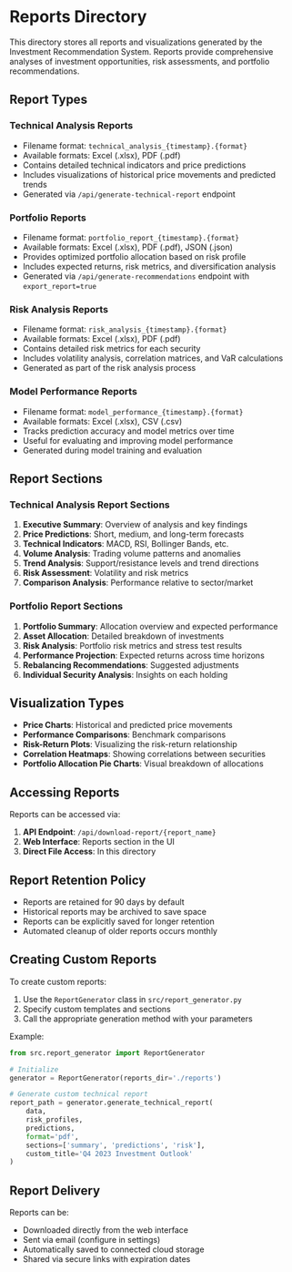 # Reports Directory

This directory stores all reports and visualizations generated by the Investment Recommendation System. Reports provide comprehensive analyses of investment opportunities, risk assessments, and portfolio recommendations.

## Report Types

### Technical Analysis Reports
- Filename format: `technical_analysis_{timestamp}.{format}`
- Available formats: Excel (.xlsx), PDF (.pdf)
- Contains detailed technical indicators and price predictions
- Includes visualizations of historical price movements and predicted trends
- Generated via `/api/generate-technical-report` endpoint

### Portfolio Reports
- Filename format: `portfolio_report_{timestamp}.{format}`
- Available formats: Excel (.xlsx), PDF (.pdf), JSON (.json)
- Provides optimized portfolio allocation based on risk profile
- Includes expected returns, risk metrics, and diversification analysis
- Generated via `/api/generate-recommendations` endpoint with `export_report=true`

### Risk Analysis Reports
- Filename format: `risk_analysis_{timestamp}.{format}`
- Available formats: Excel (.xlsx), PDF (.pdf)
- Contains detailed risk metrics for each security
- Includes volatility analysis, correlation matrices, and VaR calculations
- Generated as part of the risk analysis process

### Model Performance Reports
- Filename format: `model_performance_{timestamp}.{format}`
- Available formats: Excel (.xlsx), CSV (.csv)
- Tracks prediction accuracy and model metrics over time
- Useful for evaluating and improving model performance
- Generated during model training and evaluation

## Report Sections

### Technical Analysis Report Sections
1. **Executive Summary**: Overview of analysis and key findings
2. **Price Predictions**: Short, medium, and long-term forecasts
3. **Technical Indicators**: MACD, RSI, Bollinger Bands, etc.
4. **Volume Analysis**: Trading volume patterns and anomalies
5. **Trend Analysis**: Support/resistance levels and trend directions
6. **Risk Assessment**: Volatility and risk metrics
7. **Comparison Analysis**: Performance relative to sector/market

### Portfolio Report Sections
1. **Portfolio Summary**: Allocation overview and expected performance
2. **Asset Allocation**: Detailed breakdown of investments
3. **Risk Analysis**: Portfolio risk metrics and stress test results
4. **Performance Projection**: Expected returns across time horizons
5. **Rebalancing Recommendations**: Suggested adjustments
6. **Individual Security Analysis**: Insights on each holding

## Visualization Types

- **Price Charts**: Historical and predicted price movements
- **Performance Comparisons**: Benchmark comparisons
- **Risk-Return Plots**: Visualizing the risk-return relationship
- **Correlation Heatmaps**: Showing correlations between securities
- **Portfolio Allocation Pie Charts**: Visual breakdown of allocations

## Accessing Reports

Reports can be accessed via:
1. **API Endpoint**: `/api/download-report/{report_name}`
2. **Web Interface**: Reports section in the UI
3. **Direct File Access**: In this directory

## Report Retention Policy

- Reports are retained for 90 days by default
- Historical reports may be archived to save space
- Reports can be explicitly saved for longer retention
- Automated cleanup of older reports occurs monthly

## Creating Custom Reports

To create custom reports:
1. Use the `ReportGenerator` class in `src/report_generator.py`
2. Specify custom templates and sections
3. Call the appropriate generation method with your parameters

Example:
```python
from src.report_generator import ReportGenerator

# Initialize
generator = ReportGenerator(reports_dir='./reports')

# Generate custom technical report
report_path = generator.generate_technical_report(
    data, 
    risk_profiles,
    predictions,
    format='pdf',
    sections=['summary', 'predictions', 'risk'],
    custom_title='Q4 2023 Investment Outlook'
)
```

## Report Delivery

Reports can be:
- Downloaded directly from the web interface
- Sent via email (configure in settings)
- Automatically saved to connected cloud storage
- Shared via secure links with expiration dates 